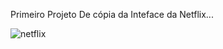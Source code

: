 Primeiro Projeto De cópia da Inteface da Netflix...

![netflix](https://user-images.githubusercontent.com/96500247/154543815-87398732-1f51-4c3b-b32c-a0dd88ee1c07.png)
